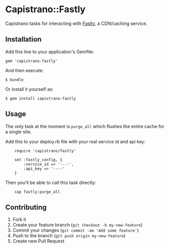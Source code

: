 # Capistrano::Fastly

Capistrano tasks for interacting with [Fastly](http://www.fastly.com/), a CDN/caching service.

## Installation

Add this line to your application's Gemfile:

    gem 'capistrano-fastly'

And then execute:

    $ bundle

Or install it yourself as:

    $ gem install capistrano-fastly

## Usage

The only task at the moment is `purge_all` which flushes the entire cache for a single site.

Add this to your deploy.rb file with your real service id and api key:

        require 'capistrano/fastly'

        set :fastly_config, { 
            :service_id => '----', 
            :api_key => '----' 
        }

Then you'll be able to call this task directly:

        cap fastly:purge_all

## Contributing

1. Fork it
2. Create your feature branch (`git checkout -b my-new-feature`)
3. Commit your changes (`git commit -am 'Add some feature'`)
4. Push to the branch (`git push origin my-new-feature`)
5. Create new Pull Request

